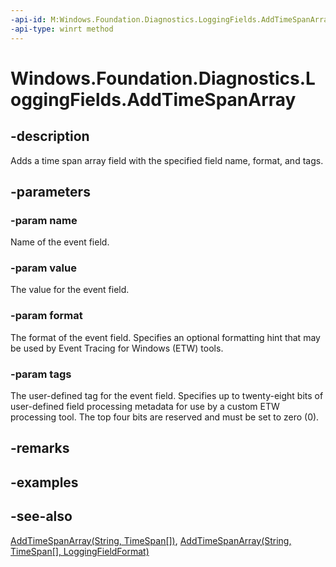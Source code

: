 ```yaml
---
-api-id: M:Windows.Foundation.Diagnostics.LoggingFields.AddTimeSpanArray(System.String,Windows.Foundation.TimeSpan[],Windows.Foundation.Diagnostics.LoggingFieldFormat,System.Int32)
-api-type: winrt method
---
```


<!-- Method syntax
public void AddTimeSpanArray(System.String name, Windows.Foundation.TimeSpan[] value, Windows.Foundation.Diagnostics.LoggingFieldFormat format, System.Int32 tags)
-->

# Windows.Foundation.Diagnostics.LoggingFields.AddTimeSpanArray

## -description
Adds a time span array field with the specified field name, format, and tags.

## -parameters
### -param name
Name of the event field.

### -param value
The value for the event field.

### -param format
The format of the event field. Specifies an optional formatting hint that may be used by Event Tracing for Windows (ETW) tools.

### -param tags
The user-defined tag for the event field. Specifies up to twenty-eight bits of user-defined field processing metadata for use by a custom ETW processing tool. The top four bits are reserved and must be set to zero (0).

## -remarks

## -examples

## -see-also
[AddTimeSpanArray(String, TimeSpan\[\])](/uwp/api/windows.foundation.diagnostics.loggingfields.addtimespanarray#windows-foundation-diagnostics-loggingfields-addtimespanarray(system-string-windows-foundation-timespan())), [AddTimeSpanArray(String, TimeSpan\[\], LoggingFieldFormat)](/uwp/api/windows.foundation.diagnostics.loggingfields.addtimespanarray#windows-foundation-diagnostics-loggingfields-addtimespanarray(system-string-windows-foundation-timespan()-windows-foundation-diagnostics-loggingfieldformat))